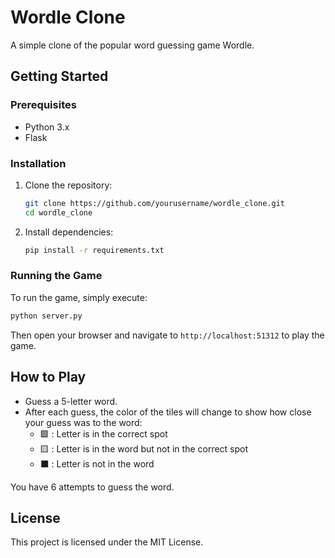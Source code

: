 
# Wordle Clone

A simple clone of the popular word guessing game Wordle.

## Getting Started

### Prerequisites

- Python 3.x
- Flask

### Installation

1. Clone the repository:
   ```bash
   git clone https://github.com/yourusername/wordle_clone.git
   cd wordle_clone
   ```

2. Install dependencies:
   ```bash
   pip install -r requirements.txt
   ```

### Running the Game

To run the game, simply execute:

```bash
python server.py
```

Then open your browser and navigate to `http://localhost:51312` to play the game.

## How to Play

- Guess a 5-letter word.
- After each guess, the color of the tiles will change to show how close your guess was to the word:
  - 🟩 : Letter is in the correct spot
  - 🟨 : Letter is in the word but not in the correct spot
  - ⬛ : Letter is not in the word

You have 6 attempts to guess the word.

## License

This project is licensed under the MIT License.
